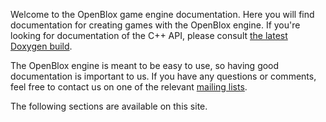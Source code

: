 Welcome to the OpenBlox game engine documentation. Here you will find documentation for creating games with the OpenBlox engine. If you're looking for documentation of the C++ API, please consult [the latest Doxygen build](https://ci.openblox.org/job/libopenblox/doxygen/index.html).

The OpenBlox engine is meant to be easy to use, so having good documentation is important to us. If you have any questions or comments, feel free to contact us on one of the relevant [mailing lists](https://lists.openblox.org/).

The following sections are available on this site.
